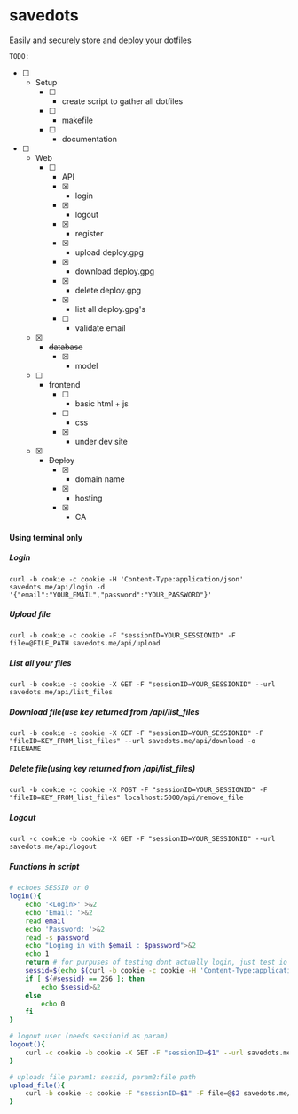 # savedots
Easily and securely store and deploy your dotfiles

`TODO:`

- [ ] - Setup
    - [ ] - create script to gather all dotfiles
    - [ ] - makefile
    - [ ] - documentation
  
- [ ] - Web
    - [ ] - API
       - [x] - login
       - [x] - logout
       - [x] - register
       - [x] - upload deploy.gpg
       - [x] - download deploy.gpg
       - [x] - delete deploy.gpg
       - [x] - list all deploy.gpg's
       - [ ] - validate email
   - [x] - ~~database~~
       - [x] - model
   - [ ] - frontend
       - [ ] - basic html + js
       - [ ] - css
       - [x] - under dev site
   - [x] - ~~Deploy~~
       - [x] - domain name
       - [x] - hosting
       - [x] - CA


#### Using terminal only
##### Login
`curl -b cookie -c cookie -H 'Content-Type:application/json' savedots.me/api/login -d '{"email":"YOUR_EMAIL","password":"YOUR_PASSWORD"}'`

##### Upload file
`curl -b cookie -c cookie -F "sessionID=YOUR_SESSIONID" -F file=@FILE_PATH savedots.me/api/upload`

##### List all your files
`curl -b cookie -c cookie -X GET -F "sessionID=YOUR_SESSIONID" --url savedots.me/api/list_files`

##### Download file(use key returned from /api/list_files
`curl -b cookie -c cookie -X GET -F "sessionID=YOUR_SESSIONID" -F "fileID=KEY_FROM_list_files" --url savedots.me/api/download -o FILENAME`

##### Delete file(using key returned from /api/list_files)
`curl -b cookie -c cookie -X POST -F "sessionID=YOUR_SESSIONID" -F "fileID=KEY_FROM_list_files" localhost:5000/api/remove_file`

##### Logout
`curl -c cookie -b cookie -X GET -F "sessionID=YOUR_SESSIONID" --url savedots.me/api/logout`


##### Functions in script
```sh
# echoes SESSID or 0
login(){
    echo '<Login>' >&2
    echo 'Email: '>&2
    read email 
    echo 'Password: '>&2
    read -s password
    echo "Loging in with $email : $password">&2
    echo 1
    return # for purpuses of testing dont actually login, just test io 
    sessid=$(echo $(curl -b cookie -c cookie -H 'Content-Type:application/json' savedots.me/api/login -d "{'email':'$email','password':'$password'}" | awk '$1 ~ /sessionID/ {print $2}' | sed s/\'//g) | sed s/\"//g)
    if [ ${#sessid} == 256 ]; then 
        echo $sessid>&2
    else
        echo 0
    fi
}
```
```sh
# logout user (needs sessionid as param)
logout(){
    curl -c cookie -b cookie -X GET -F "sessionID=$1" --url savedots.me/api/logout
}
```
```sh
# uploads file param1: sessid, param2:file path
upload_file(){
    curl -b cookie -c cookie -F "sessionID=$1" -F file=@$2 savedots.me/api/upload
}
```

